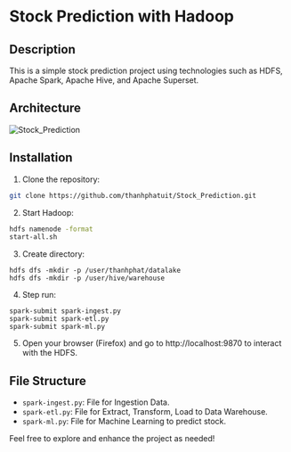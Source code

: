 # Stock Prediction with Hadoop

## Description

This is a simple stock prediction project using technologies such as HDFS, Apache Spark, Apache Hive, and Apache Superset.


## Architecture 

![Stock_Prediction](https://github.com/thanhphatuit/Stock_Prediction/assets/84914537/a4856130-cd5f-4bf0-974a-490dbd7c9fff)

## Installation

1. Clone the repository:

```bash
git clone https://github.com/thanhphatuit/Stock_Prediction.git
```

2. Start Hadoop:

```bash
hdfs namenode -format
start-all.sh
```

3. Create directory:

```
hdfs dfs -mkdir -p /user/thanhphat/datalake
hdfs dfs -mkdir -p /user/hive/warehouse
```

4. Step run:

```
spark-submit spark-ingest.py
spark-submit spark-etl.py
spark-submit spark-ml.py
```

5. Open your browser (Firefox) and go to http://localhost:9870 to interact with the HDFS.

## File Structure

- `spark-ingest.py`: File for Ingestion Data.
- `spark-etl.py`: File for Extract, Transform, Load to Data Warehouse.
- `spark-ml.py`: File for Machine Learning to predict stock.

Feel free to explore and enhance the project as needed!

